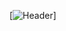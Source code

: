 [![Header](https://raw.githubusercontent.com/MartinHeinz/DinoVNOwO/DinoVNOwO/readme_header.png "Header")]
